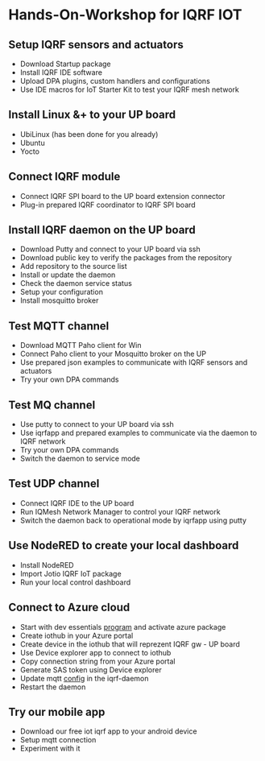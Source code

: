 # Hands-On-Workshop for IQRF IOT

## Setup IQRF sensors and actuators

- Download Startup package
- Install IQRF IDE software
- Upload DPA plugins, custom handlers and configurations
- Use IDE macros for IoT Starter Kit to test your IQRF mesh network

## Install Linux &+ to your UP board 

- UbiLinux (has been done for you already)
- Ubuntu 
- Yocto

## Connect IQRF module 

- Connect IQRF SPI board to the UP board extension connector
- Plug-in prepared IQRF coordinator to IQRF SPI board 

## Install IQRF daemon on the UP board

- Download Putty and connect to your UP board via ssh
- Download public key to verify the packages from the repository
- Add repository to the source list
- Install or update the daemon
- Check the daemon service status
- Setup your configuration
- Install mosquitto broker

## Test MQTT channel

- Download MQTT Paho client for Win
- Connect Paho client to your Mosquitto broker on the UP
- Use prepared json examples to communicate with IQRF sensors and actuators
- Try your own DPA commands

## Test MQ channel

- Use putty to connect to your UP board via ssh
- Use iqrfapp and prepared examples to communicate via the daemon to IQRF network
- Try your own DPA commands
- Switch the daemon to service mode

## Test UDP channel

- Connect IQRF IDE to the UP board
- Run IQMesh Network Manager to control your IQRF network
- Switch the daemon back to operational mode by iqrfapp using putty

## Use NodeRED to create your local dashboard

- Install NodeRED
- Import Jotio IQRF IoT package
- Run your local control dashboard

## Connect to Azure cloud

- Start with dev essentials [program](https://www.visualstudio.com/cs/dev-essentials/) and activate azure package
- Create iothub in your Azure portal
- Create device in the iothub that will reprezent IQRF gw - UP board
- Use Device explorer app to connect to iothub
- Copy connection string from your Azure portal
- Generate SAS token using Device explorer
- Update mqtt [config](MqttMessaging.json) in the iqrf-daemon
- Restart the daemon

## Try our mobile app

- Download our free iot iqrf app to your android device
- Setup mqtt connection
- Experiment with it
